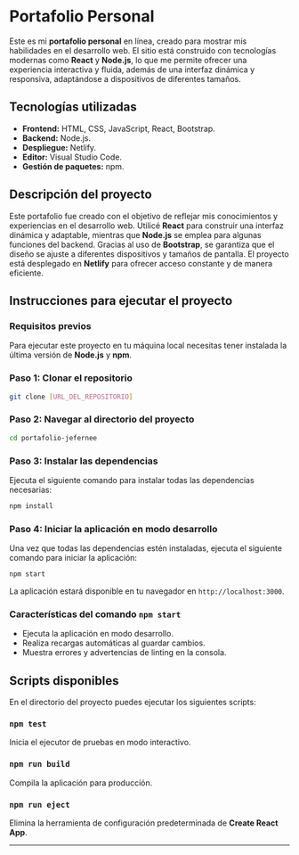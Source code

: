 # Portafolio Personal

Este es mi **portafolio personal** en línea, creado para mostrar mis habilidades en el desarrollo web. El sitio está construido con tecnologías modernas como **React** y **Node.js**, lo que me permite ofrecer una experiencia interactiva y fluida, además de una interfaz dinámica y responsiva, adaptándose a dispositivos de diferentes tamaños.

## Tecnologías utilizadas
- **Frontend:** HTML, CSS, JavaScript, React, Bootstrap.
- **Backend:** Node.js.
- **Despliegue:** Netlify.
- **Editor:** Visual Studio Code.
- **Gestión de paquetes:** npm.

## Descripción del proyecto

Este portafolio fue creado con el objetivo de reflejar mis conocimientos y experiencias en el desarrollo web. Utilicé **React** para construir una interfaz dinámica y adaptable, mientras que **Node.js** se emplea para algunas funciones del backend. Gracias al uso de **Bootstrap**, se garantiza que el diseño se ajuste a diferentes dispositivos y tamaños de pantalla. El proyecto está desplegado en **Netlify** para ofrecer acceso constante y de manera eficiente.

## Instrucciones para ejecutar el proyecto

### Requisitos previos
Para ejecutar este proyecto en tu máquina local necesitas tener instalada la última versión de **Node.js** y **npm**.

### Paso 1: Clonar el repositorio
```bash
git clone [URL_DEL_REPOSITORIO]
```

### Paso 2: Navegar al directorio del proyecto
```bash
cd portafolio-jefernee
```

### Paso 3: Instalar las dependencias
Ejecuta el siguiente comando para instalar todas las dependencias necesarias:
```bash
npm install
```

### Paso 4: Iniciar la aplicación en modo desarrollo
Una vez que todas las dependencias estén instaladas, ejecuta el siguiente comando para iniciar la aplicación:
```bash
npm start
```
La aplicación estará disponible en tu navegador en `http://localhost:3000`.

### Características del comando `npm start`
- Ejecuta la aplicación en modo desarrollo.
- Realiza recargas automáticas al guardar cambios.
- Muestra errores y advertencias de linting en la consola.

## Scripts disponibles

En el directorio del proyecto puedes ejecutar los siguientes scripts:

### `npm test`
Inicia el ejecutor de pruebas en modo interactivo.

### `npm run build`
Compila la aplicación para producción.

### `npm run eject`
Elimina la herramienta de configuración predeterminada de **Create React App**.

---




